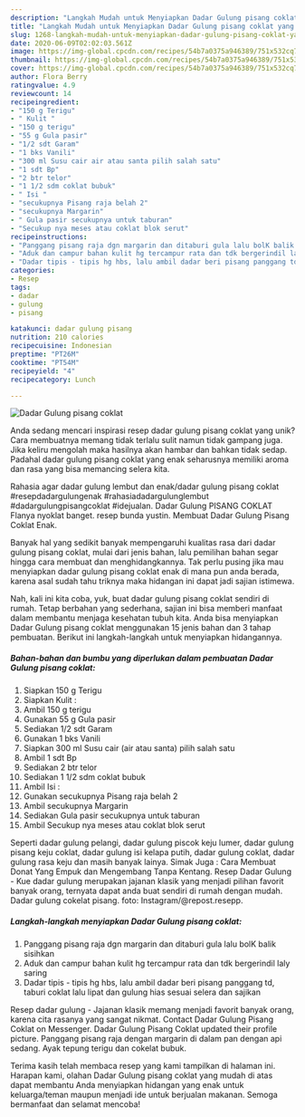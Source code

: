 ```yaml
---
description: "Langkah Mudah untuk Menyiapkan Dadar Gulung pisang coklat yang Bisa Manjain Lidah"
title: "Langkah Mudah untuk Menyiapkan Dadar Gulung pisang coklat yang Bisa Manjain Lidah"
slug: 1268-langkah-mudah-untuk-menyiapkan-dadar-gulung-pisang-coklat-yang-bisa-manjain-lidah
date: 2020-06-09T02:02:03.561Z
image: https://img-global.cpcdn.com/recipes/54b7a0375a946389/751x532cq70/dadar-gulung-pisang-coklat-foto-resep-utama.jpg
thumbnail: https://img-global.cpcdn.com/recipes/54b7a0375a946389/751x532cq70/dadar-gulung-pisang-coklat-foto-resep-utama.jpg
cover: https://img-global.cpcdn.com/recipes/54b7a0375a946389/751x532cq70/dadar-gulung-pisang-coklat-foto-resep-utama.jpg
author: Flora Berry
ratingvalue: 4.9
reviewcount: 14
recipeingredient:
- "150 g Terigu"
- " Kulit "
- "150 g terigu"
- "55 g Gula pasir"
- "1/2 sdt Garam"
- "1 bks Vanili"
- "300 ml Susu cair air atau santa pilih salah satu"
- "1 sdt Bp"
- "2 btr telor"
- "1 1/2 sdm coklat bubuk"
- " Isi "
- "secukupnya Pisang raja belah 2"
- "secukupnya Margarin"
- " Gula pasir secukupnya untuk taburan"
- "Secukup nya meses atau coklat blok serut"
recipeinstructions:
- "Panggang pisang raja dgn margarin dan ditaburi gula lalu bolK balik sisihkan"
- "Aduk dan campur bahan kulit hg tercampur rata dan tdk bergerindil laly saring"
- "Dadar tipis - tipis hg hbs, lalu ambil dadar beri pisang panggang td, taburi coklat lalu lipat dan gulung hias sesuai selera dan sajikan"
categories:
- Resep
tags:
- dadar
- gulung
- pisang

katakunci: dadar gulung pisang 
nutrition: 210 calories
recipecuisine: Indonesian
preptime: "PT26M"
cooktime: "PT54M"
recipeyield: "4"
recipecategory: Lunch

---
```



![Dadar Gulung pisang coklat](https://img-global.cpcdn.com/recipes/54b7a0375a946389/751x532cq70/dadar-gulung-pisang-coklat-foto-resep-utama.jpg)

Anda sedang mencari inspirasi resep dadar gulung pisang coklat yang unik? Cara membuatnya memang tidak terlalu sulit namun tidak gampang juga. Jika keliru mengolah maka hasilnya akan hambar dan bahkan tidak sedap. Padahal dadar gulung pisang coklat yang enak seharusnya memiliki aroma dan rasa yang bisa memancing selera kita.

Rahasia agar dadar gulung lembut dan enak/dadar gulung pisang coklat #resepdadargulungenak #rahasiadadargulunglembut #dadargulungpisangcoklat #idejualan. Dadar Gulung PISANG COKLAT Flanya nyoklat banget. resep bunda yustin. Membuat Dadar Gulung Pisang Coklat Enak.

Banyak hal yang sedikit banyak mempengaruhi kualitas rasa dari dadar gulung pisang coklat, mulai dari jenis bahan, lalu pemilihan bahan segar hingga cara membuat dan menghidangkannya. Tak perlu pusing jika mau menyiapkan dadar gulung pisang coklat enak di mana pun anda berada, karena asal sudah tahu triknya maka hidangan ini dapat jadi sajian istimewa.


Nah, kali ini kita coba, yuk, buat dadar gulung pisang coklat sendiri di rumah. Tetap berbahan yang sederhana, sajian ini bisa memberi manfaat dalam membantu menjaga kesehatan tubuh kita. Anda bisa menyiapkan Dadar Gulung pisang coklat menggunakan 15 jenis bahan dan 3 tahap pembuatan. Berikut ini langkah-langkah untuk menyiapkan hidangannya.

<!--inarticleads1-->

##### Bahan-bahan dan bumbu yang diperlukan dalam pembuatan Dadar Gulung pisang coklat:

1. Siapkan 150 g Terigu
1. Siapkan  Kulit :
1. Ambil 150 g terigu
1. Gunakan 55 g Gula pasir
1. Sediakan 1/2 sdt Garam
1. Gunakan 1 bks Vanili
1. Siapkan 300 ml Susu cair (air atau santa) pilih salah satu
1. Ambil 1 sdt Bp
1. Sediakan 2 btr telor
1. Sediakan 1 1/2 sdm coklat bubuk
1. Ambil  Isi :
1. Gunakan secukupnya Pisang raja belah 2
1. Ambil secukupnya Margarin
1. Sediakan  Gula pasir secukupnya untuk taburan
1. Ambil Secukup nya meses atau coklat blok serut


Seperti dadar gulung pelangi, dadar gulung piscok keju lumer, dadar gulung pisang keju coklat, dadar gulung isi kelapa putih, dadar gulung coklat, dadar gulung rasa keju dan masih banyak lainya. Simak Juga : Cara Membuat Donat Yang Empuk dan Mengembang Tanpa Kentang. Resep Dadar Gulung - Kue dadar gulung merupakan jajanan klasik yang menjadi pilihan favorit banyak orang, ternyata dapat anda buat sendiri di rumah dengan mudah. Dadar gulung cokelat pisang. foto: Instagram/@repost.resepp. 

<!--inarticleads2-->

##### Langkah-langkah menyiapkan Dadar Gulung pisang coklat:

1. Panggang pisang raja dgn margarin dan ditaburi gula lalu bolK balik sisihkan
1. Aduk dan campur bahan kulit hg tercampur rata dan tdk bergerindil laly saring
1. Dadar tipis - tipis hg hbs, lalu ambil dadar beri pisang panggang td, taburi coklat lalu lipat dan gulung hias sesuai selera dan sajikan


Resep dadar gulung - Jajanan klasik memang menjadi favorit banyak orang, karena cita rasanya yang sangat nikmat. Contact Dadar Gulung Pisang Coklat on Messenger. Dadar Gulung Pisang Coklat updated their profile picture. Panggang pisang raja dengan margarin di dalam pan dengan api sedang. Ayak tepung terigu dan cokelat bubuk. 

Terima kasih telah membaca resep yang kami tampilkan di halaman ini. Harapan kami, olahan Dadar Gulung pisang coklat yang mudah di atas dapat membantu Anda menyiapkan hidangan yang enak untuk keluarga/teman maupun menjadi ide untuk berjualan makanan. Semoga bermanfaat dan selamat mencoba!
